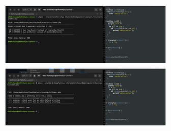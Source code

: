 ![Image alt](https://github.com/AhEhIOhYou/php-code-sniffs/blob/main/screenshots/1.png)

![Image alt](https://github.com/AhEhIOhYou/php-code-sniffs/blob/main/screenshots/2.png)
